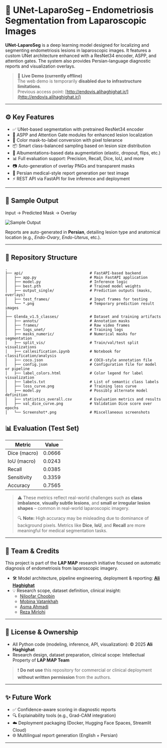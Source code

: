 # 🔬 UNet-LaparoSeg – Endometriosis Segmentation from Laparoscopic Images

**UNet-LaparoSeg** is a deep learning model designed for localizing and segmenting endometriosis lesions in laparoscopic images. It features a custom UNet architecture enhanced with a ResNet34 encoder, ASPP, and attention gates. The system also provides Persian-language diagnostic reports and visualization overlays.

> 📌 **Live Demo (currently offline)**  
> The web demo is temporarily **disabled due to infrastructure limitations**.  
> Previous access point: [http://endovis.alihaghighat.ir/](http://endovis.alihaghighat.ir/)

---

## ⚙️ Key Features

- ✅ UNet-based segmentation with pretrained ResNet34 encoder
- 🧠 ASPP and Attention Gate modules for enhanced lesion localization
- 🧪 Color mask-to-label conversion with pixel tolerance
- 📦 Smart class-balanced sampling based on lesion size distribution
- 🧰 Albumentations-based data augmentation (elastic, dropout, flips, etc.)
- 📊 Full evaluation support: Precision, Recall, Dice, IoU, and more
- 📷 Auto-generation of overlay PNGs and transparent masks
- 📄 Persian medical-style report generation per test image
- ⚡ REST API via FastAPI for live inference and deployment

---

## 🧪 Sample Output

Input → Predicted Mask → Overlay

![Sample Output](./api/output_single/Screenshot_2025-07-12-16.58.55.jpg)

Reports are auto-generated in **Persian**, detailing lesion type and anatomical location (e.g., *Endo-Ovary*, *Endo-Uterus*, etc.).

---

## 📂 Repository Structure

```
.
├── api/                              # FastAPI-based backend
│   ├── app.py                        # Main FastAPI application
│   ├── model.py                      # Inference logic
│   ├── best.pth                      # Trained model weights
│   ├── output_single/                # Prediction outputs (masks, overlays)
│   ├── test_frames/                  # Input frames for testing
│   └── *.png                         # Temporary prediction result images
│
├── Glenda_v1.5_classes/              # Dataset and training artifacts
│   ├── annots/                       # Annotation masks
│   ├── frames/                       # Raw video frames
│   ├── logs_unet/                    # Training logs
│   ├── masks_numeric/                # Numerical masks for segmentation
│   ├── split_vis/                    # Train/val/test split visualizations
│   ├── callesification.ipynb         # Notebook for classification/analysis
│   ├── coco.json                     # COCO-style annotation file
│   ├── config.json                   # Configuration file for model or pipeline
│   ├── label_colors.html             # Color legend for label visualization
│   ├── labels.txt                    # List of semantic class labels
│   ├── loss_curve.png                # Training loss curve
│   ├── model.py                      # Possibly alternate model definition
│   ├── statistics_overall.csv        # Evaluation metrics and results
│   ├── val_dice_curve.png            # Validation Dice score over epochs
│   └── Screenshot*.png               # Miscellaneous screenshots
```

## 📊 Evaluation (Test Set)

| Metric     | Value   |
|------------|---------|
| Dice (macro) | 0.0666  |
| IoU (macro)  | 0.0243  |
| Recall       | 0.0385  |
| Sensitivity  | 0.3359  |
| Accuracy     | 0.7565  |

> ⚠️ These metrics reflect real-world challenges such as **class imbalance**, **visually subtle lesions**, and **small or irregular lesion shapes** – common in real-world laparoscopic imagery.
>
> 🔍 **Note:** High accuracy may be misleading due to dominance of background pixels. Metrics like **Dice**, **IoU**, and **Recall** are more meaningful for medical segmentation tasks.

---

## 👥 Team & Credits

This project is part of the **LAP MAP** research initiative focused on automatic diagnosis of endometriosis from laparoscopic imagery.

- 🛠 Model architecture, pipeline engineering, deployment & reporting: **[Ali Haghighat](https://www.linkedin.com/in/alii-haghighat/)**
- 💡 Research scope, dataset definition, clinical insight:
  - [Niloofar Choobin](https://www.linkedin.com/in/niloofar-choobin-6129b4291/)
  - [Mobina Vatankhah](https://www.linkedin.com/in/mobina-vatankhah-554534223/)
  - [Asma Ahmadi](https://www.linkedin.com/in/asma-ahmadi-/)
  - [Reza Mirlohi](https://www.linkedin.com/in/reza-mirlohi-aa53632a8/)
---

## 📜 License & Ownership

- All Python code (modeling, inference, API, visualization): © 2025 **Ali Haghighat**
- Research design, dataset preparation, clinical scope: Intellectual Property of **LAP MAP Team**

> ❗ **Do not use** this repository for commercial or clinical deployment **without written permission** from the authors.

---

## ✨ Future Work

- ✅ Confidence-aware scoring in diagnostic reports
- 🔍 Explainability tools (e.g., Grad-CAM integration)
- ☁️ Deployment packaging (Docker, Hugging Face Spaces, Streamlit Cloud)
- 🌐 Multilingual report generation (English + Persian)

---

